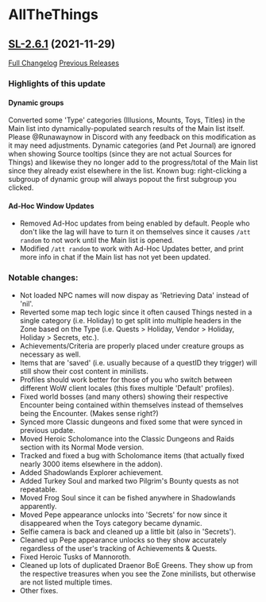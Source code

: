 # AllTheThings

## [SL-2.6.1](https://github.com/DFortun81/AllTheThings/tree/SL-2.6.1) (2021-11-29)
[Full Changelog](https://github.com/DFortun81/AllTheThings/compare/SL-2.6.0...SL-2.6.1) [Previous Releases](https://github.com/DFortun81/AllTheThings/releases)


### Highlights of this update

#### Dynamic groups

Converted some 'Type' categories (Illusions, Mounts, Toys, Titles) in the Main list into dynamically-populated search results of the Main list itself. Please @Runawaynow in Discord with any feedback on this modification as it may need adjustments.
Dynamic categories (and Pet Journal) are ignored when showing Source tooltips (since they are not actual Sources for Things) and likewise they no longer add to the progress/total of the Main list since they already exist elsewhere in the list.
Known bug: right-clicking a subgroup of dynamic group will always popout the first subgroup you clicked.


#### Ad-Hoc Window Updates

- Removed Ad-Hoc updates from being enabled by default. People who don't like the lag will have to turn it on themselves since it causes `/att random` to not work until the Main list is opened.
- Modified `/att random` to work with Ad-Hoc Updates better, and print more info in chat if the Main list has not yet been updated.

### Notable changes:

- Not loaded NPC names will now dispay as 'Retrieving Data' instead of 'nil'.
- Reverted some map tech logic since it often caused Things nested in a single category (i.e. Holiday) to get split into multiple headers in the Zone based on the Type (i.e. Quests > Holiday, Vendor > Holiday, Holiday > Secrets, etc.).
- Achievements/Criteria are properly placed under creature groups as necessary as well.
- Items that are 'saved' (i.e. usually because of a questID they trigger) will still show their cost content in minilists.
- Profiles should work better for those of you who switch between different WoW client locales (this fixes multiple 'Default' profiles).
- Fixed world bosses (and many others) showing their respective Encounter being contained within themselves instead of themselves being the Encounter. (Makes sense right?)
- Synced more Classic dungeons and fixed some that were synced in previous update.
- Moved Heroic Scholomance into the Classic Dungeons and Raids section with its Normal Mode version.
- Tracked and fixed a bug with Scholomance items (that actually fixed nearly 3000 items elsewhere in the addon).
- Added Shadowlands Explorer achievement.
- Added Turkey Soul and marked two Pilgrim's Bounty quests as not repeatable.
- Moved Frog Soul since it can be fished anywhere in Shadowlands apparently.
- Moved Pepe appearance unlocks into 'Secrets' for now since it disappeared when the Toys category became dynamic.
- Selfie camera is back and cleaned up a little bit (also in 'Secrets').
- Cleaned up Pepe appearance unlocks so they show accurately regardless of the user's tracking of Achievements & Quests.
- Fixed Heroic Tusks of Mannoroth.
- Cleaned up lots of duplicated Draenor BoE Greens. They show up from the respective treasures when you see the Zone minilists, but otherwise are not listed multiple times.
- Other fixes.
